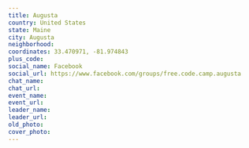 ```yaml
---
title: Augusta
country: United States
state: Maine
city: Augusta
neighborhood: 
coordinates: 33.470971, -81.974843
plus_code:
social_name: Facebook
social_url: https://www.facebook.com/groups/free.code.camp.augusta
chat_name:
chat_url:
event_name:
event_url:
leader_name:
leader_url:
old_photo: 
cover_photo:
---
```

